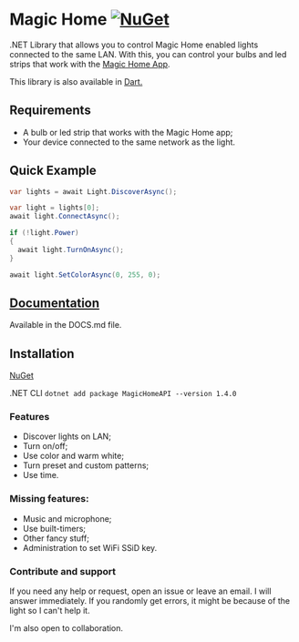 # Magic Home [![NuGet](https://img.shields.io/badge/NuGet-1.4.0-brightgreen.svg)](https://www.nuget.org/packages/MagicHomeAPI/1.4.0)
.NET Library that allows you to control Magic Home enabled lights connected to the same LAN.
With this, you can control your bulbs and led strips that work with the [Magic Home App](https://play.google.com/store/apps/details?id=com.Zengge.LEDWifiMagicHome).

This library is also available in [Dart.](https://github.com/nathanielxd/magic-home-dart)

## Requirements
- A bulb or led strip that works with the Magic Home app;
- Your device connected to the same network as the light.

## Quick Example
```c#
var lights = await Light.DiscoverAsync();

var light = lights[0];
await light.ConnectAsync();

if (!light.Power)
{
  await light.TurnOnAsync();
}

await light.SetColorAsync(0, 255, 0);
```

## [Documentation](https://github.com/nathanielxd/magic-home/blob/master/DOCS.md)
Available in the DOCS.md file.

## Installation
[NuGet](https://www.nuget.org/packages/MagicHomeAPI/1.4.0)

.NET CLI `dotnet add package MagicHomeAPI --version 1.4.0`

### Features
- Discover lights on LAN;
- Turn on/off;
- Use color and warm white;
- Turn preset and custom patterns;
- Use time.

### Missing features:
- Music and microphone;
- Use built-timers;
- Other fancy stuff;
- Administration to set WiFi SSiD key.

### Contribute and support
If you need any help or request, open an issue or leave an email. I will answer immediately. If you randomly get errors, it might be because of the light so I can't help it.

I'm also open to collaboration.
